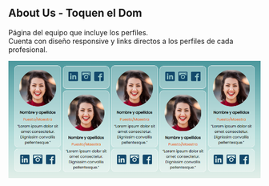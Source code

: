 ## About Us - Toquen el Dom

Página del equipo que incluye los perfiles.  
Cuenta con diseño responsive y links directos a los perfiles de cada profesional.

![](images/Captura_readme.png)